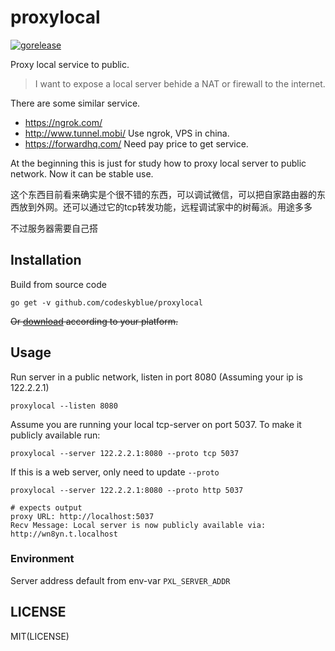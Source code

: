 # proxylocal
[![gorelease](https://dn-gorelease.qbox.me/gorelease-download-blue.svg)](http://gorelease.herokuapp.com/codeskyblue/proxylocal)

Proxy local service to public.

> I want to expose a local server behide a NAT or firewall to the internet.

There are some similar service.

* <https://ngrok.com/>
* <http://www.tunnel.mobi/> Use ngrok, VPS in china.
* <https://forwardhq.com/> Need pay price to get service.

At the beginning this is just for study how to proxy local server to public network. Now it can be stable use.

这个东西目前看来确实是个很不错的东西，可以调试微信，可以把自家路由器的东西放到外网。还可以通过它的tcp转发功能，远程调试家中的树莓派。用途多多

不过服务器需要自己搭

## Installation
Build from source code

```
go get -v github.com/codeskyblue/proxylocal
```

<del>Or [download](https://github.com/codeskyblue/proxylocal/releases) according to your platform.</del>

## Usage
Run server in a public network, listen in port 8080 (Assuming your ip is 122.2.2.1)

	proxylocal --listen 8080

Assume you are running your local tcp-server on port 5037. To make it publicly available run:

	proxylocal --server 122.2.2.1:8080 --proto tcp 5037

If this is a web server, only need to update `--proto`
	
	proxylocal --server 122.2.2.1:8080 --proto http 5037

	# expects output
	proxy URL: http://localhost:5037
	Recv Message: Local server is now publicly available via:
	http://wn8yn.t.localhost


### Environment
Server address default from env-var `PXL_SERVER_ADDR`

## LICENSE
MIT(LICENSE)
